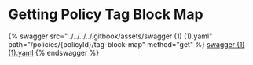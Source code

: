 # Getting Policy Tag Block Map



{% swagger src="../../../../.gitbook/assets/swagger (1) (1).yaml" path="/policies/{policyId}/tag-block-map" method="get" %}
[swagger (1) (1).yaml](<../../../../.gitbook/assets/swagger (1) (1).yaml>)
{% endswagger %}
